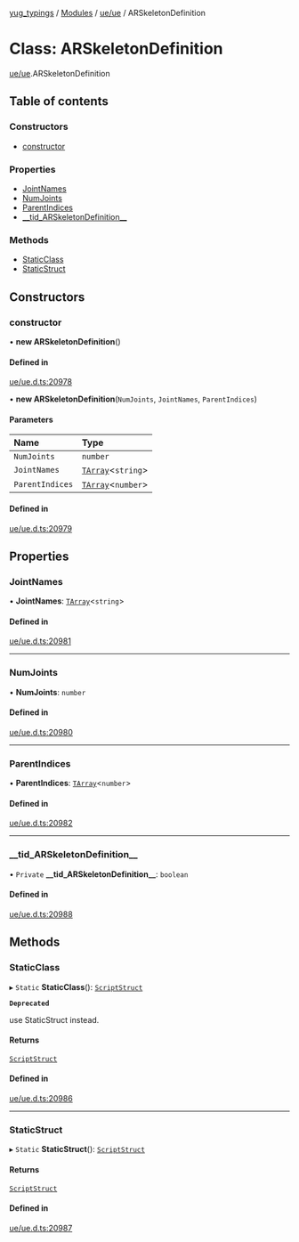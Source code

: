 [yug_typings](../README.md) / [Modules](../modules.md) / [ue/ue](../modules/ue_ue.md) / ARSkeletonDefinition

# Class: ARSkeletonDefinition

[ue/ue](../modules/ue_ue.md).ARSkeletonDefinition

## Table of contents

### Constructors

- [constructor](ue_ue.ARSkeletonDefinition.md#constructor)

### Properties

- [JointNames](ue_ue.ARSkeletonDefinition.md#jointnames)
- [NumJoints](ue_ue.ARSkeletonDefinition.md#numjoints)
- [ParentIndices](ue_ue.ARSkeletonDefinition.md#parentindices)
- [\_\_tid\_ARSkeletonDefinition\_\_](ue_ue.ARSkeletonDefinition.md#__tid_arskeletondefinition__)

### Methods

- [StaticClass](ue_ue.ARSkeletonDefinition.md#staticclass)
- [StaticStruct](ue_ue.ARSkeletonDefinition.md#staticstruct)

## Constructors

### constructor

• **new ARSkeletonDefinition**()

#### Defined in

[ue/ue.d.ts:20978](https://github.com/YugMetaverse/yug_typings/blob/25cad34/ue/ue.d.ts#L20978)

• **new ARSkeletonDefinition**(`NumJoints`, `JointNames`, `ParentIndices`)

#### Parameters

| Name | Type |
| :------ | :------ |
| `NumJoints` | `number` |
| `JointNames` | [`TArray`](../interfaces/ue_puerts.TArray.md)<`string`\> |
| `ParentIndices` | [`TArray`](../interfaces/ue_puerts.TArray.md)<`number`\> |

#### Defined in

[ue/ue.d.ts:20979](https://github.com/YugMetaverse/yug_typings/blob/25cad34/ue/ue.d.ts#L20979)

## Properties

### JointNames

• **JointNames**: [`TArray`](../interfaces/ue_puerts.TArray.md)<`string`\>

#### Defined in

[ue/ue.d.ts:20981](https://github.com/YugMetaverse/yug_typings/blob/25cad34/ue/ue.d.ts#L20981)

___

### NumJoints

• **NumJoints**: `number`

#### Defined in

[ue/ue.d.ts:20980](https://github.com/YugMetaverse/yug_typings/blob/25cad34/ue/ue.d.ts#L20980)

___

### ParentIndices

• **ParentIndices**: [`TArray`](../interfaces/ue_puerts.TArray.md)<`number`\>

#### Defined in

[ue/ue.d.ts:20982](https://github.com/YugMetaverse/yug_typings/blob/25cad34/ue/ue.d.ts#L20982)

___

### \_\_tid\_ARSkeletonDefinition\_\_

• `Private` **\_\_tid\_ARSkeletonDefinition\_\_**: `boolean`

#### Defined in

[ue/ue.d.ts:20988](https://github.com/YugMetaverse/yug_typings/blob/25cad34/ue/ue.d.ts#L20988)

## Methods

### StaticClass

▸ `Static` **StaticClass**(): [`ScriptStruct`](ue_ue.ScriptStruct.md)

**`Deprecated`**

use StaticStruct instead.

#### Returns

[`ScriptStruct`](ue_ue.ScriptStruct.md)

#### Defined in

[ue/ue.d.ts:20986](https://github.com/YugMetaverse/yug_typings/blob/25cad34/ue/ue.d.ts#L20986)

___

### StaticStruct

▸ `Static` **StaticStruct**(): [`ScriptStruct`](ue_ue.ScriptStruct.md)

#### Returns

[`ScriptStruct`](ue_ue.ScriptStruct.md)

#### Defined in

[ue/ue.d.ts:20987](https://github.com/YugMetaverse/yug_typings/blob/25cad34/ue/ue.d.ts#L20987)
